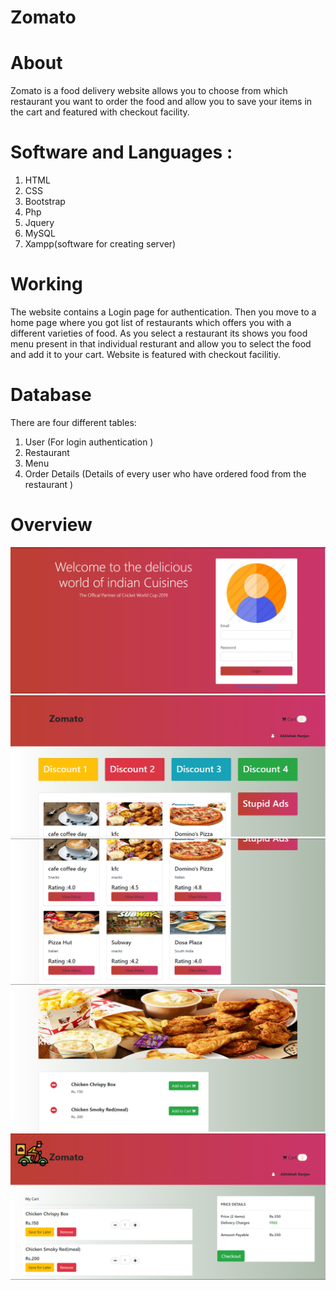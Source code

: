 # Zomato

# About
Zomato is a food delivery website allows you to choose from which restaurant you want to order the food and allow you to save your items in the cart and featured with checkout facility.

# Software and Languages :
1. HTML
2. CSS
3. Bootstrap
4. Php
5. Jquery
6. MySQL
7. Xampp(software for creating server)

# Working 
The website contains a Login page for authentication. Then you move to a home page where you got list of restaurants which offers you with a different varieties of food.
As you select a restaurant its shows you food menu present in that individual resturant and allow you to select the food and add it to your cart.
Website is featured with checkout facilitiy.

# Database
There are four different tables:
1. User (For login authentication )
2. Restaurant
3. Menu
4. Order Details (Details of every user who have ordered food from the restaurant )

# Overview
![Login Page](Project/images/Screenshot/Login%20Page.PNG)
![Home Page](Project/images/Screenshot/home1.PNG)
![](Project/images/Screenshot/home2.PNG)
![Menu](Project/images/Screenshot/menu.PNG)
![Cart](Project/images/Screenshot/cart.PNG)
